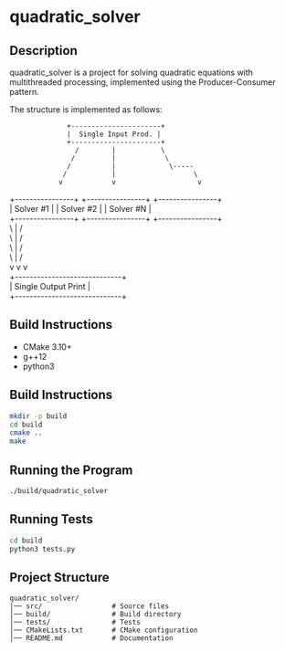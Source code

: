 # quadratic_solver

## Description
quadratic_solver is a project for solving quadratic equations with multithreaded processing, implemented using the Producer-Consumer pattern.  

The structure is implemented as follows:

                  +----------------------+  
                  |  Single Input Prod. |  
                  +----------------------+  
                    /        |           \  
                   /         |            \  
                  /          |             \-----  
                 /           |                   \  
                v            v                    v  
   +----------------+     +----------------+     +----------------+  
   |  Solver #1     |     |  Solver #2     |     |  Solver #N     |  
   +----------------+     +----------------+     +----------------+  
           \                 |                    /  
            \                |                   /  
             \               |                  /  
              \              |                 /  
               v             v                v  
               +-----------------------------+  
               |      Single Output Print   |  
               +-----------------------------+  


## Build Instructions
- CMake 3.10+
- g++12
- python3

## Build Instructions
```sh
mkdir -p build
cd build
cmake ..
make
```

## Running the Program
```sh
./build/quadratic_solver
```

## Running Tests
```sh
cd build
python3 tests.py
```

## Project Structure
```
quadratic_solver/
│── src/                 # Source files
│── build/               # Build directory
│── tests/               # Tests
│── CMakeLists.txt       # CMake configuration
│── README.md            # Documentation